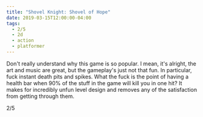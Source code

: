 ```yaml
---
title: "Shovel Knight: Shovel of Hope"
date: 2019-03-15T12:00:00-04:00
tags:
  - 2/5
  - 2d
  - action
  - platformer
---
```


Don't really understand why this game is so popular. I mean, it's alright, the art and music are great, but the gameplay's just not that fun. In particular, fuck instant death pits and spikes. What the fuck is the point of having a health bar when 90% of the stuff in the game will kill you in one hit? It makes for incredibly unfun level design and removes any of the satisfaction from getting through them.

2/5
